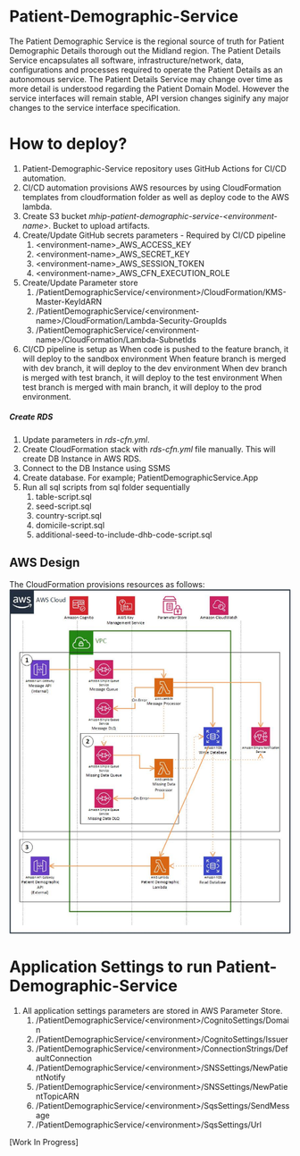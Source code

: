# Patient-Demographic-Service
The Patient Demographic Service is the regional source of truth for Patient Demographic Details thorough out the Midland region. The Patient Details Service encapsulates all software, infrastructure/network, data, configurations and processes required to operate the Patient Details as an autonomous service. The Patient Details Service may change over time as more detail is understood regarding the Patient Domain Model. However the service interfaces will remain stable, API version changes siginify any major changes to the service interface specification.  


# How to deploy?
1. Patient-Demographic-Service repository uses GitHub Actions for CI/CD automation.
2. CI/CD automation provisions AWS resources by using CloudFormation templates from cloudformation folder as well as deploy code to the AWS lambda.
3. Create S3 bucket _mhip-patient-demographic-service-&lt;environment-name&gt;_. Bucket to upload artifacts.
4. Create/Update GitHub secrets parameters - Required by CI/CD pipeline
    1. &lt;environment-name&gt;_AWS_ACCESS_KEY
    2. &lt;environment-name&gt;_AWS_SECRET_KEY
    3. &lt;environment-name&gt;_AWS_SESSION_TOKEN
    4. &lt;environment-name&gt;_AWS_CFN_EXECUTION_ROLE
5. Create/Update Parameter store
    1. /PatientDemographicService/&lt;environment&gt;/CloudFormation/KMS-Master-KeyIdARN 
    2. /PatientDemographicService/&lt;environment-name&gt;/CloudFormation/Lambda-Security-GroupIds
    3. /PatientDemographicService/&lt;environment-name&gt;/CloudFormation/Lambda-SubnetIds
6. CI/CD pipeline is setup as 
    When code is pushed to the feature branch, it will deploy to the sandbox environment
    When feature branch is merged with dev branch, it will deploy to the dev environment
    When dev branch is merged with test branch, it will deploy to the test environment
    When test branch is merged with main branch, it will deploy to the prod environment.


##### Create RDS
1. Update parameters in _rds-cfn.yml_.
2. Create CloudFormation stack with _rds-cfn.yml_ file manually. This will create  DB Instance in AWS RDS.
3. Connect to the DB Instance using SSMS 
4. Create database. For example; PatientDemographicService.App
5. Run all sql scripts from sql folder sequentially
    1. table-script.sql
    2. seed-script.sql
    3. country-script.sql
    4. domicile-script.sql
    4. additional-seed-to-include-dhb-code-script.sql

## AWS Design
The CloudFormation provisions resources as follows:
<br/> 
![Patient-Demographic-Service](aws-pds.jpg)

# Application Settings to run Patient-Demographic-Service
1. All application settings parameters are stored in AWS Parameter Store.
    1. /PatientDemographicService/&lt;environment&gt;/CognitoSettings/Domain	
    2. /PatientDemographicService/&lt;environment&gt;/CognitoSettings/Issuer	
    3. /PatientDemographicService/&lt;environment&gt;/ConnectionStrings/DefaultConnection	
    4. /PatientDemographicService/&lt;environment&gt;/SNSSettings/NewPatientNotify	
    5. /PatientDemographicService/&lt;environment&gt;/SNSSettings/NewPatientTopicARN	
    6. /PatientDemographicService/&lt;environment&gt;/SqsSettings/SendMessage	
    7. /PatientDemographicService/&lt;environment&gt;/SqsSettings/Url

[Work In Progress]
